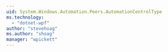 ```yaml
---
uid: System.Windows.Automation.Peers.AutomationControlType
ms.technology: 
  - "dotnet-wpf"
author: "stevehoag"
ms.author: "shoag"
manager: "wpickett"
---
```

